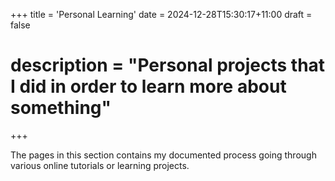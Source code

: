 +++
title = 'Personal Learning'
date = 2024-12-28T15:30:17+11:00
draft = false
# description = "Personal projects that I did in order to learn more about something"
+++

The pages in this section contains my documented process going through various
online tutorials or learning projects. 
